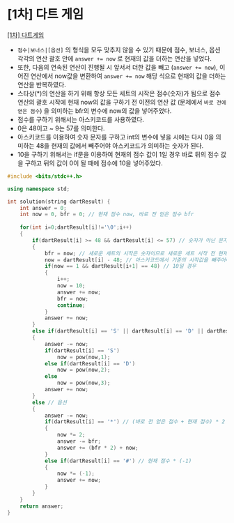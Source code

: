 # [1차] 다트 게임

[[1차] 다트게임](https://programmers.co.kr/learn/courses/30/lessons/17682)

- `점수|보너스|[옵션]` 의 형식을 모두 맞추지 않을 수 있기 때문에 점수, 보너스, 옵션 각각의 연산 괄호 안에 `answer += now` 로 현재의 값을 더하는 연산을 넣었다.
- 또한, 다음의 연속된 연산이 진행될 시 앞서서 더한 값을 빼고 (`answer += now`), 이어진 연산에서 now값을 변환하여 `answer += now` 해당 식으로 현재의 값을 더하는 연산을 반복하였다.
- 스타상(*)의 연산을 하기 위해 항상 모든 세트의 시작은 점수(숫자)가 됨으로 점수 연산의 괄호 시작에 현재 now의 값을 구하기 전 이전의 연산 값 (문제에서 `바로 전에 얻은 점수`) 을 의미하는 bfr의 변수에 now의 값을 넣어주었다.
- 점수를 구하기 위해서는 아스키코드를 사용하였다.
- 0은 48이고 ~ 9는 57를 의미한다.
- 아스키코드를 이용하여 숫자 문자를 구하고 int의 변수에 넣을 시에는 다시 0을 의미하는 48을 현재의 값에서 빼주어야 아스키코드가 의미하는 숫자가 된다.
- 10을 구하기 위해서는 if문을 이용하여 현재의 점수 값이 1일 경우 바로 뒤의 점수 값을 구하고 뒤의 값이 0이 될 때에 점수에 10을 넣어주었다.

```c++
#include <bits/stdc++.h>

using namespace std;

int solution(string dartResult) {
    int answer = 0;
    int now = 0, bfr = 0; // 현재 점수 now, 바로 전 얻은 점수 bfr
    
    for(int i=0;dartResult[i]!='\0';i++)
    {
        if(dartResult[i] >= 48 && dartResult[i] <= 57) // 숫자가 아닌 문자 -> 아스키코드
        {
            bfr = now; // 새로운 세트의 시작은 숫자이므로 새로운 세트 시작 전 현재 점수를 이전 점수를 의미하는 변수로 옮김
            now = dartResult[i] - 48; // 아스키코드에서 기준의 시작값을 빼주어야 함 **
            if(now == 1 && dartResult[i+1] == 48) // 10일 경우
            {
                i++;
                now = 10;
                answer += now;
                bfr = now;
                continue;
            }
            answer += now;
        }
        else if(dartResult[i] == 'S' || dartResult[i] == 'D' || dartResult[i] == 'T') // 보너스
        {
            answer -= now;
            if(dartResult[i] == 'S')
                now = pow(now,1);
            else if(dartResult[i] == 'D')
                now = pow(now,2);
            else
                now = pow(now,3);
            answer += now;
        }
        else // 옵션
        {
            answer -= now;
            if(dartResult[i] == '*') // (바로 전 얻은 점수 + 현재 점수) * 2
            {   
                now *= 2;
                answer -= bfr; 
                answer += (bfr * 2) + now;
            }
            else if(dartResult[i] == '#') // 현재 점수 * (-1)
            {    
                now *= (-1);
                answer += now;
            }
        }
    }
    return answer;
}
```

